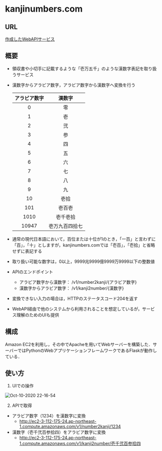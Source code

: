 # kanjinumbers.com


## URL
[作成したWebAPIサービス](http://ec2-3-112-175-24.ap-northeast-1.compute.amazonaws.com/)
## 概要
- 領収書や小切手に記載するような「壱万五千」のような漢数字表記を取り扱うサービス 
- 漢数字からアラビア数字，アラビア数字から漢数字へ変換を行う

    <!-- 
    | アラビア数字 | 漢数字 |
    | :---: | :---: |
    | 0 | 零 |
    | 1 | 壱 |
    | 2 | 弐 |
    | 3 | 参 |
    | 4 | 四 |
    | 5 | 五 |
    | 6 | 六 |
    | 7 | 七 |
    | 8 | 八 |
    | 9 | 九 |
    | 10 | 拾 |
    | 100 | 百 |
    | 1000 | 千 |
    | 10000 | 万 |
    | 100000000 | 億 |
    | 1000000000000 | 兆 |
     -->
  
    | アラビア数字 | 漢数字 |
    | :---: | :---: |
    | 0 | 零 |
    | 1 | 壱 |
    | 2 | 弐 |
    | 3 | 参 |
    | 4 | 四 |
    | 5 | 五 |
    | 6 | 六 |
    | 7 | 七 |
    | 8 | 八 |
    | 9 | 九 |
    | 10 | 壱拾 |
    | 101 | 壱百壱 |
    | 1010 | 壱千壱拾 |
    | 10947 | 壱万九百四拾七 |
    
- 通常の現代日本語において，百位または十位が1のとき，「一百」と言わずに「百」，「十」としますが，kanjinumbers.comでは「壱百」，「壱拾」と省略せずに表記する
- 取り扱い可能な数字は，0以上，9999兆9999億9999万9999以下の整数値
- APIのエンドポイント
    - アラビア数字から漢数字： /v1/number2kanji/{アラビア数字}
    - 漢数字からアラビア数字： /v1/kanji2number/{漢数字}
- 変換できない入力の場合は，HTTPのステータスコード204を返す
- WebAPI経由で他のシステムから利用されることを想定しているが，サービス理解のためのUIも提供

## 構成
Amazon EC2を利用し，その中でApacheを用いてWebサーバーを構築した．サーバーではPythonのWebアプリケーションフレームワークであるFlaskが動作している．


## 使い方
1. UIでの操作

![Oct-10-2020 22-16-54](https://user-images.githubusercontent.com/44032125/95656034-709ebe80-0b46-11eb-8587-e8e93787cd23.gif)

2. APIで取得
- アラビア数字（1234）を漢数字に変換
    - http://ec2-3-112-175-24.ap-northeast-1.compute.amazonaws.com/v1/number2kanji/1234
- 漢数字（壱千弐百参拾四）をアラビア数字に変換
    - http://ec2-3-112-175-24.ap-northeast-1.compute.amazonaws.com/v1/kanji2number/壱千弐百参拾四

